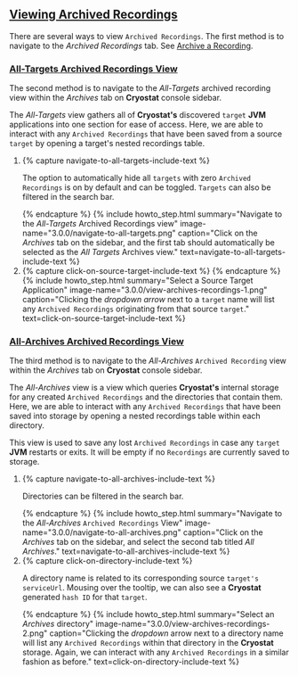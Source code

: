 ## [Viewing Archived Recordings](#viewing-archived-recordings)
There are several ways to view <code>Archived Recordings</code>. The first method is to navigate to the <i>Archived Recordings</i> tab. See <a href="#archive-a-recording">Archive a Recording</a>.

### [All-Targets Archived Recordings View](#all-targets-archived-recordings-view)

The second method is to navigate to the <i>All-Targets</i> archived recording view within the <i>Archives</i> tab on <b>Cryostat</b> console sidebar.

The <i>All-Targets</i> view gathers all of <b>Cryostat's</b> discovered <code>target</code> <b>JVM</b> applications into one section for ease of access. Here, we are able to interact with any <code>Archived Recordings</code> that have been saved from a source <code>target</code> by opening a target's nested recordings table.

<ol>
  <li>
    {% capture navigate-to-all-targets-include-text %}
    <p>
        The option to automatically hide all <code>targets</code> with zero <code>Archived Recordings</code> is on by default and can be toggled. <code>Targets</code> can also be filtered in the search bar.
    </p>
    {% endcapture %}
    {% include howto_step.html
        summary="Navigate to the <i>All-Targets</i> Archived Recordings view"
        image-name="3.0.0/navigate-to-all-targets.png"
        caption="Click on the <i>Archives</i> tab on the sidebar, and the first tab should automatically be selected as the <i>All Targets</i> Archives view."
        text=navigate-to-all-targets-include-text
    %}

  </li>
  <li>
    {% capture click-on-source-target-include-text %}
    {% endcapture %}
    {% include howto_step.html
        summary="Select a Source Target Application"
        image-name="3.0.0/view-archives-recordings-1.png"
        caption="Clicking the <i>dropdown arrow</i> next to a <code>target</code> name will list any <code>Archived Recordings</code> originating from that source <code>target</code>."
        text=click-on-source-target-include-text
    %}
  </li>
</ol>

### [All-Archives Archived Recordings View](#all-archives-archived-recordings-view)

The third method is to navigate to the <i>All-Archives</i> <code>Archived Recording</code> view within the <i>Archives</i> tab on **Cryostat** console sidebar.

The *All-Archives* view is a view which queries **Cryostat's** internal storage for any created `Archived Recordings` and the directories that contain them. Here, we are able to interact with any `Archived Recordings` that have been saved into storage by opening a nested recordings table within each directory.

This view is used to save any lost `Archived Recordings` in case any `target` **JVM** restarts or exits. It will be empty if no <code>Recordings</code> are currently saved to storage.

<ol>
  <li>
    {% capture navigate-to-all-archives-include-text %}
    <p>
      Directories can be filtered in the search bar.
    </p>
    {% endcapture %}
    {% include howto_step.html
        summary="Navigate to the <i>All-Archives</i> <code>Archived Recordings</code> View"
        image-name="3.0.0/navigate-to-all-archives.png"
        caption="Click on the <i>Archives</i> tab on the sidebar, and select the second tab titled <i>All Archives</i>."
        text=navigate-to-all-archives-include-text
    %}

  </li>
  <li>
      {% capture click-on-directory-include-text %}
    <p>
      A directory name is related to its corresponding source <code>target's serviceUrl</code>. Mousing over the tooltip, we can also see a <b>Cryostat</b> generated <code>hash ID</code> for that <code>target</code>.
    </p>
    {% endcapture %}
    {% include howto_step.html
        summary="Select an <i>Archives</i> directory"
        image-name="3.0.0/view-archives-recordings-2.png"
        caption="Clicking the <i>dropdown</i> arrow next to a directory name will list any <code>Archived Recordings</code> within that directory in the <b>Cryostat</b> storage. Again, we can interact with any <code>Archived Recordings</code> in a similar fashion as before."
        text=click-on-directory-include-text
    %}
  </li>
</ol>
